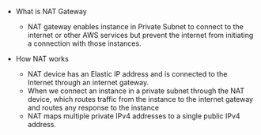 * What is NAT Gateway

    * NAT gateway enables instance in Private Subnet to connect to the internet or other AWS services but prevent the internet from initiating a connection with those instances.

* How NAT works

    * NAT device has an Elastic IP address and is connected to the Internet through an internet gateway.
    * When we connect an instance in a private subnet through the NAT device, which routes traffic from the instance to the internet gateway and routes any response to the instance
    * NAT maps multiple private IPv4 addresses to a single public IPv4 address.
